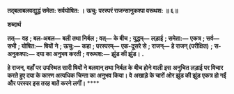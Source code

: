 **तद्बलाबलवद्युद्धं समेता: सर्वयोषित: ।** **ऊचु: परस्परं राजन्सानुकश्पा वरूथश: ॥ ६॥** 

**शब्दार्थ** 

**तत्—** **वह** **; बल-अबल—** **बली तथा निर्बल** **; वत्—** **के बीच** **; युद्धम्—** **लड़ाई** **; समेता:—** **एकत्र** **; सर्व—** **सभी** **; योषित:—** **षियों** **ने** **; ऊचु:—** **कहा** **; परस्परम्—** **एक-दूसरे से** **; राजन्—** **हे राजन् (परीक्षित)** **; स-अनुकश्पा:—** **दया का अनुभव करती** **;** **वरूथश:—** **झुंड की झुंड।** **.** 

**हे राजन्, वहाँ पर उपस्थित सारी षियों ने बलवान् तथा निर्बल के बीच होने वाली इस** **अनुचित लड़ाई पर विचार करते हुए दया के कारण अत्यधिक चिन्ता का अनुभव किया। वे** **अखाड़े के चारों ओर झुंड की झुंड एकत्र हो गईं और परस्पर इस तरह बातें करने लगीं।** **** 